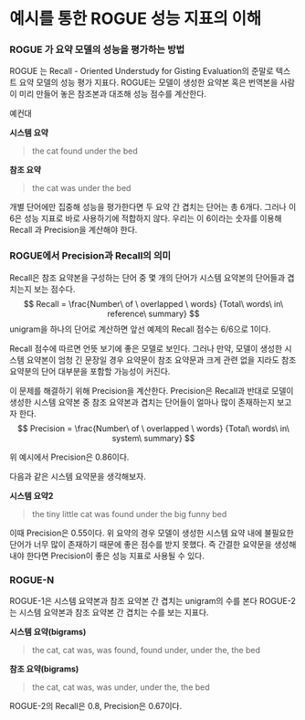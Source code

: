 # 예시를 통한 ROGUE 성능 지표의 이해

### ROGUE 가 요약 모델의 성능을 평가하는 방법

ROGUE 는 Recall - Oriented Understudy for Gisting Evaluation의 준말로 텍스트 요약 모델의 성능 평가 지표다. ROGUE는 모델이 생성한 요약본 혹은 번역본을 사람이 미리 만들어 놓은 참조본과 대조해 성능 점수를 계산한다.

예컨대

**시스템 요약**

> the cat found under the bed

**참조 요약**

>  the cat was under the bed

개별 단어에만 집중해 성능을 평가한다면 두 요약 간 겹치는 단어는 총 6개다. 그러나 이 6은 성능 지표로 바로 사용하기에 적합하지 않다. 우리는 이 6이라는 숫자를 이용해 Recall 과 Precision을 계산해야 한다.



### ROGUE에서 Precision과 Recall의 의미

Recall은 참조 요약본을 구성하는 단어 중 몇 개의 단어가 시스템 요약본의 단어들과 겹치는지 보는 점수다.
$$
Recall = \frac{Number\ of \ overlapped \ words} {Total\ words\ in\ reference\ summary}
$$
unigram을 하나의 단어로 계산하면 앞선 예제의 Recall 점수는 6/6으로 1이다.



Recall 점수에 따르면 언뜻 보기에 좋은 모델로 보인다. 그러나 만약, 모델이 생성한 시스템 요약본이 엄청 긴 문장일 경우 요약문이 참조 요약문과 크게 관련 없을 지라도 참조 요약분의 단어 대부분을 포함할 가능성이 커진다. 



이 문제를 해결하기 위해 Precision을 계산한다. Precision은 Recall과 반대로 모델이 생성한 시스템 요약본 중 참조 요약본과 겹치는 단어들이 얼마나 많이 존재하는지 보고자 한다.
$$
Precision = \frac{Number\ of \ overlapped \ words} {Total\ words\ in\ system\ summary}
$$


위 예시에서 Precision은 0.86이다.



다음과 같은 시스템 요약문을 생각해보자.

**시스템 요약2**

> the tiny little cat was found under the big funny bed



이때 Precision은 0.55이다. 위 요약의 경우 모델이 생성한 시스템 요약 내에 불필요한 단어가 너무 많이 존재하기 때문에 좋은 점수를 받지 못했다. 즉 간결한 요약문을 생성해내야 한다면 Precision이 좋은 성능 지표로 사용될 수 있다.



### ROGUE-N

ROGUE-1은 시스템 요약본과 참조 요약본 간 겹치는 unigram의 수를 본다 ROGUE-2 는 시스템 요약본과 참조 요약본 간 겹치는 수를 보는 지표다.

**시스템 요약(bigrams)**

> the cat, cat was, was found, found under, under the, the bed

**참조 요약(bigrams)**

> the cat, cat was, was under, under the, the bed



ROGUE-2의 Recall은 0.8, Precision은 0.67이다.	